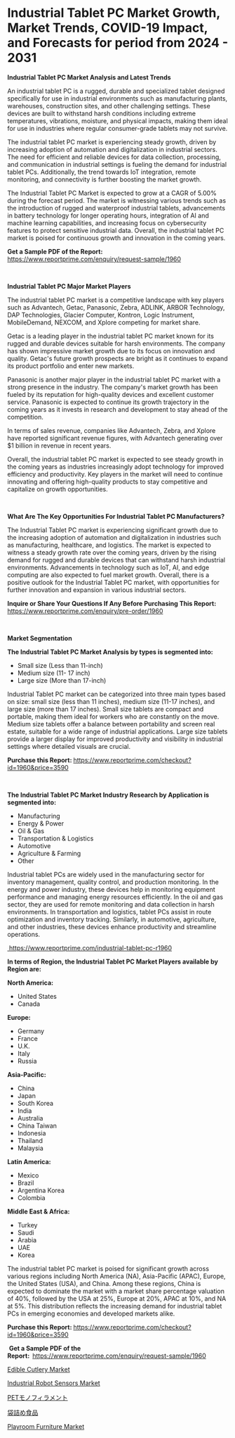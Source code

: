 <p><h1>Industrial Tablet PC Market Growth, Market Trends, COVID-19 Impact, and Forecasts for period from 2024 - 2031</h1></p><p><strong>Industrial Tablet PC Market Analysis and Latest Trends</strong></p>
<p><p>An industrial tablet PC is a rugged, durable and specialized tablet designed specifically for use in industrial environments such as manufacturing plants, warehouses, construction sites, and other challenging settings. These devices are built to withstand harsh conditions including extreme temperatures, vibrations, moisture, and physical impacts, making them ideal for use in industries where regular consumer-grade tablets may not survive.</p><p>The industrial tablet PC market is experiencing steady growth, driven by increasing adoption of automation and digitalization in industrial sectors. The need for efficient and reliable devices for data collection, processing, and communication in industrial settings is fueling the demand for industrial tablet PCs. Additionally, the trend towards IoT integration, remote monitoring, and connectivity is further boosting the market growth.</p><p>The Industrial Tablet PC Market is expected to grow at a CAGR of 5.00% during the forecast period. The market is witnessing various trends such as the introduction of rugged and waterproof industrial tablets, advancements in battery technology for longer operating hours, integration of AI and machine learning capabilities, and increasing focus on cybersecurity features to protect sensitive industrial data. Overall, the industrial tablet PC market is poised for continuous growth and innovation in the coming years.</p></p>
<p><strong>Get a Sample PDF of the Report:&nbsp;</strong> <a href="https://www.reportprime.com/enquiry/request-sample/1960">https://www.reportprime.com/enquiry/request-sample/1960</a></p>
<p>&nbsp;</p>
<p><strong>Industrial Tablet PC Major Market Players</strong></p>
<p><p> </p><p>The industrial tablet PC market is a competitive landscape with key players such as Advantech, Getac, Panasonic, Zebra, ADLINK, ARBOR Technology, DAP Technologies, Glacier Computer, Kontron, Logic Instrument, MobileDemand, NEXCOM, and Xplore competing for market share.</p><p>Getac is a leading player in the industrial tablet PC market known for its rugged and durable devices suitable for harsh environments. The company has shown impressive market growth due to its focus on innovation and quality. Getac's future growth prospects are bright as it continues to expand its product portfolio and enter new markets.</p><p>Panasonic is another major player in the industrial tablet PC market with a strong presence in the industry. The company's market growth has been fueled by its reputation for high-quality devices and excellent customer service. Panasonic is expected to continue its growth trajectory in the coming years as it invests in research and development to stay ahead of the competition.</p><p>In terms of sales revenue, companies like Advantech, Zebra, and Xplore have reported significant revenue figures, with Advantech generating over $1 billion in revenue in recent years.</p><p>Overall, the industrial tablet PC market is expected to see steady growth in the coming years as industries increasingly adopt technology for improved efficiency and productivity. Key players in the market will need to continue innovating and offering high-quality products to stay competitive and capitalize on growth opportunities.</p></p>
<p>&nbsp;</p>
<p><strong>What Are The Key Opportunities For Industrial Tablet PC Manufacturers?</strong></p>
<p><p>The Industrial Tablet PC market is experiencing significant growth due to the increasing adoption of automation and digitalization in industries such as manufacturing, healthcare, and logistics. The market is expected to witness a steady growth rate over the coming years, driven by the rising demand for rugged and durable devices that can withstand harsh industrial environments. Advancements in technology such as IoT, AI, and edge computing are also expected to fuel market growth. Overall, there is a positive outlook for the Industrial Tablet PC market, with opportunities for further innovation and expansion in various industrial sectors.</p></p>
<p><strong>Inquire or Share Your Questions If Any Before Purchasing This Report:</strong> <a href="https://www.reportprime.com/enquiry/pre-order/1960">https://www.reportprime.com/enquiry/pre-order/1960</a></p>
<p>&nbsp;</p>
<p><strong>Market Segmentation</strong></p>
<p><strong>The Industrial Tablet PC Market Analysis by types is segmented into:</strong></p>
<p><ul><li>Small size (Less than 11-inch)</li><li>Medium size (11- 17 inch)</li><li>Large size (More than 17-inch)</li></ul></p>
<p><p>Industrial Tablet PC market can be categorized into three main types based on size: small size (less than 11 inches), medium size (11-17 inches), and large size (more than 17 inches). Small size tablets are compact and portable, making them ideal for workers who are constantly on the move. Medium size tablets offer a balance between portability and screen real estate, suitable for a wide range of industrial applications. Large size tablets provide a larger display for improved productivity and visibility in industrial settings where detailed visuals are crucial.</p></p>
<p><strong>Purchase this Report:&nbsp;</strong><a href="https://www.reportprime.com/checkout?id=1960&price=3590">https://www.reportprime.com/checkout?id=1960&price=3590</a></p>
<p>&nbsp;</p>
<p><strong>The Industrial Tablet PC Market Industry Research by Application is segmented into:</strong></p>
<p><ul><li>Manufacturing</li><li>Energy & Power</li><li>Oil & Gas</li><li>Transportation & Logistics</li><li>Automotive</li><li>Agriculture & Farming</li><li>Other</li></ul></p>
<p><p>Industrial tablet PCs are widely used in the manufacturing sector for inventory management, quality control, and production monitoring. In the energy and power industry, these devices help in monitoring equipment performance and managing energy resources efficiently. In the oil and gas sector, they are used for remote monitoring and data collection in harsh environments. In transportation and logistics, tablet PCs assist in route optimization and inventory tracking. Similarly, in automotive, agriculture, and other industries, these devices enhance productivity and streamline operations.</p></p>
<p><a href="https://www.reportprime.com/industrial-tablet-pc-r1960">&nbsp;https://www.reportprime.com/industrial-tablet-pc-r1960</a></p>
<p><strong>In terms of Region, the Industrial Tablet PC Market Players available by Region are:</strong></p>
<p>
    <p> <strong> North America: </strong>
        <ul>
            <li>United States</li>
            <li>Canada</li>
        </ul>
        </p> 
    <p> <strong> Europe: </strong>
        <ul>
            <li>Germany</li>
            <li>France</li>
            <li>U.K.</li>
            <li>Italy</li>
            <li>Russia</li>
        </ul>
        </p> 
    <p> <strong> Asia-Pacific: </strong>
        <ul>
            <li>China</li>
            <li>Japan</li>
            <li>South Korea</li>
            <li>India</li>
            <li>Australia</li>
            <li>China Taiwan</li>
            <li>Indonesia</li>
            <li>Thailand</li>
            <li>Malaysia</li>
        </ul>
        </p> 
    <p> <strong> Latin America: </strong>
        <ul>
            <li>Mexico</li>
            <li>Brazil</li>
            <li>Argentina Korea</li>
            <li>Colombia</li>
        </ul>
        </p> 
    <p> <strong> Middle East & Africa: </strong>
        <ul>
            <li>Turkey</li>
            <li>Saudi</li>
            <li>Arabia</li>
            <li>UAE</li>
            <li>Korea</li>
        </ul>
    </p>
    </p>
<p><p>The industrial tablet PC market is poised for significant growth across various regions including North America (NA), Asia-Pacific (APAC), Europe, the United States (USA), and China. Among these regions, China is expected to dominate the market with a market share percentage valuation of 40%, followed by the USA at 25%, Europe at 20%, APAC at 10%, and NA at 5%. This distribution reflects the increasing demand for industrial tablet PCs in emerging economies and developed markets alike.</p></p>
<p><strong>Purchase this Report: </strong><a href="https://www.reportprime.com/checkout?id=1960&price=3590">https://www.reportprime.com/checkout?id=1960&price=3590</a></p>
<p>&nbsp;<strong>Get a Sample PDF of the Report:&nbsp;&nbsp;</strong><a href="https://www.reportprime.com/enquiry/request-sample/1960">https://www.reportprime.com/enquiry/request-sample/1960</a></p>
<p><strong></strong></p>
<p><p><a href="https://issuu.com/reportprime-2/docs/edible-cutlery-market-size-2030.pptx">Edible Cutlery Market</a></p><p><a href="https://github.com/MyrticeDare2023/Market-Research-Report-List-1/blob/main/industrial-robot-sensors-market.md">Industrial Robot Sensors Market</a></p><p><a href="https://github.com/vtbvgl20191192/Market-Research-Report-List-2/blob/main/468193971777.md">PETモノフィラメント</a></p><p><a href="https://github.com/laurenreichert/Market-Research-Report-List-1/blob/main/537057971778.md">袋詰め食品</a></p><p><a href="https://issuu.com/reportprime-2/docs/playroom-furniture-market-size-2030.pptx">Playroom Furniture Market</a></p></p>